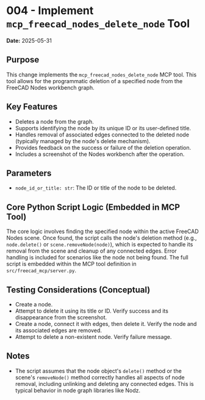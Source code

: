 # 004 - Implement `mcp_freecad_nodes_delete_node` Tool

**Date:** 2025-05-31

## Purpose

This change implements the `mcp_freecad_nodes_delete_node` MCP tool. This tool allows for the programmatic deletion of a specified node from the FreeCAD Nodes workbench graph.

## Key Features

-   Deletes a node from the graph.
-   Supports identifying the node by its unique ID or its user-defined title.
-   Handles removal of associated edges connected to the deleted node (typically managed by the node's delete mechanism).
-   Provides feedback on the success or failure of the deletion operation.
-   Includes a screenshot of the Nodes workbench after the operation.

## Parameters

-   `node_id_or_title: str`: The ID or title of the node to be deleted.

## Core Python Script Logic (Embedded in MCP Tool)

The core logic involves finding the specified node within the active FreeCAD Nodes scene. Once found, the script calls the node's deletion method (e.g., `node.delete()` or `scene.removeNode(node)`), which is expected to handle its removal from the scene and cleanup of any connected edges. Error handling is included for scenarios like the node not being found. The full script is embedded within the MCP tool definition in `src/freecad_mcp/server.py`.

## Testing Considerations (Conceptual)

-   Create a node.
-   Attempt to delete it using its title or ID. Verify success and its disappearance from the screenshot.
-   Create a node, connect it with edges, then delete it. Verify the node and its associated edges are removed.
-   Attempt to delete a non-existent node. Verify failure message.

## Notes

- The script assumes that the node object's `delete()` method or the scene's `removeNode()` method correctly handles all aspects of node removal, including unlinking and deleting any connected edges. This is typical behavior in node graph libraries like Nodz.
